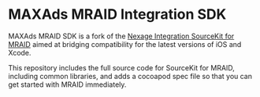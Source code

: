MAXAds MRAID Integration SDK
============================

MAXAds MRAID SDK is a fork of the [Nexage Integration SourceKit for MRAID](https://github.com/nexage/sourcekit-mraid-ios) aimed at bridging compatibility for the latest versions of iOS and Xcode. 

This repository includes the full source code for SourceKit for MRAID, including common libraries, and adds a cocoapod spec file so that you can get started with MRAID immediately. 
